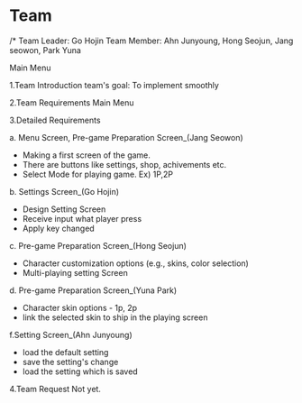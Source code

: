 # Team <MAIN>
/*
Team Leader: Go Hojin
Team Member: Ahn Junyoung, Hong Seojun, Jang seowon, Park Yuna

Main Menu

1.Team Introduction
  team's goal:
    To implement smoothly


2.Team Requirements
  Main Menu


3.Detailed Requirements

  a. Menu Screen, Pre-game Preparation Screen_(Jang Seowon)
  - Making a first screen of the game.
  - There are buttons like settings, shop, achivements etc.
  - Select Mode for playing game. Ex) 1P,2P
    
  b. Settings Screen_(Go Hojin)
  - Design Setting Screen
  - Receive input what player press
  - Apply key changed
    
  c. Pre-game Preparation Screen_(Hong Seojun)

  - Character customization options (e.g., skins, color selection)
  - Multi-playing setting Screen

  d. Pre-game Preparation Screen_(Yuna Park)

  - Character skin options - 1p, 2p
  - link the selected skin to ship in the playing screen

  f.Setting Screen_(Ahn Junyoung)

  - load the default setting
  - save the setting's change
  - load the setting which is saved

  4.Team Request
    Not yet.
